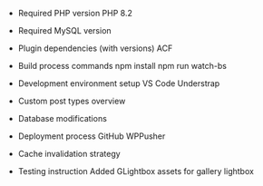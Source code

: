 - Required PHP version
PHP 8.2
- Required MySQL version

- Plugin dependencies (with versions)
ACF

- Build process commands
npm install
npm run watch-bs

- Development environment setup
VS Code
Understrap

- Custom post types overview


- Database modifications

- Deployment process
GitHub
WPPusher

- Cache invalidation strategy

- Testing instruction
Added GLightbox assets for gallery lightbox